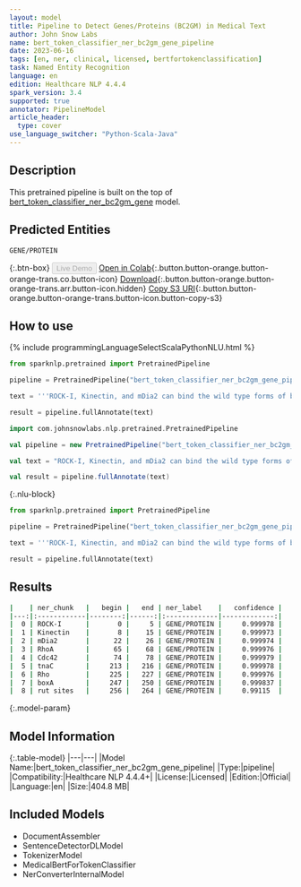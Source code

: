 ```yaml
---
layout: model
title: Pipeline to Detect Genes/Proteins (BC2GM) in Medical Text
author: John Snow Labs
name: bert_token_classifier_ner_bc2gm_gene_pipeline
date: 2023-06-16
tags: [en, ner, clinical, licensed, bertfortokenclassification]
task: Named Entity Recognition
language: en
edition: Healthcare NLP 4.4.4
spark_version: 3.4
supported: true
annotator: PipelineModel
article_header:
  type: cover
use_language_switcher: "Python-Scala-Java"
---
```


## Description

This pretrained pipeline is built on the top of [bert_token_classifier_ner_bc2gm_gene](https://nlp.johnsnowlabs.com/2022/07/25/bert_token_classifier_ner_bc2gm_gene_en_3_0.html) model.

## Predicted Entities

`GENE/PROTEIN`



{:.btn-box}
<button class="button button-orange" disabled>Live Demo</button>
[Open in Colab](https://colab.research.google.com/github/JohnSnowLabs/spark-nlp-workshop/blob/master/healthcare-nlp/07.0.Pretrained_Clinical_Pipelines.ipynb){:.button.button-orange.button-orange-trans.co.button-icon}
[Download](https://s3.amazonaws.com/auxdata.johnsnowlabs.com/clinical/models/bert_token_classifier_ner_bc2gm_gene_pipeline_en_4.4.4_3.4_1686941533415.zip){:.button.button-orange.button-orange-trans.arr.button-icon.hidden}
[Copy S3 URI](s3://auxdata.johnsnowlabs.com/clinical/models/bert_token_classifier_ner_bc2gm_gene_pipeline_en_4.4.4_3.4_1686941533415.zip){:.button.button-orange.button-orange-trans.button-icon.button-copy-s3}

## How to use

<div class="tabs-box" markdown="1">
{% include programmingLanguageSelectScalaPythonNLU.html %}

```python
from sparknlp.pretrained import PretrainedPipeline

pipeline = PretrainedPipeline("bert_token_classifier_ner_bc2gm_gene_pipeline", "en", "clinical/models")

text = '''ROCK-I, Kinectin, and mDia2 can bind the wild type forms of both RhoA and Cdc42 in a GTP-dependent manner in vitro. These results support the hypothesis that in the presence of tryptophan the ribosome translating tnaC blocks Rho ' s access to the boxA and rut sites, thereby preventing transcription termination.'''

result = pipeline.fullAnnotate(text)
```
```scala
import com.johnsnowlabs.nlp.pretrained.PretrainedPipeline

val pipeline = new PretrainedPipeline("bert_token_classifier_ner_bc2gm_gene_pipeline", "en", "clinical/models")

val text = "ROCK-I, Kinectin, and mDia2 can bind the wild type forms of both RhoA and Cdc42 in a GTP-dependent manner in vitro. These results support the hypothesis that in the presence of tryptophan the ribosome translating tnaC blocks Rho ' s access to the boxA and rut sites, thereby preventing transcription termination."

val result = pipeline.fullAnnotate(text)
```

{:.nlu-block}
```python
from sparknlp.pretrained import PretrainedPipeline

pipeline = PretrainedPipeline("bert_token_classifier_ner_bc2gm_gene_pipeline", "en", "clinical/models")

text = '''ROCK-I, Kinectin, and mDia2 can bind the wild type forms of both RhoA and Cdc42 in a GTP-dependent manner in vitro. These results support the hypothesis that in the presence of tryptophan the ribosome translating tnaC blocks Rho ' s access to the boxA and rut sites, thereby preventing transcription termination.'''

result = pipeline.fullAnnotate(text)
```
</div>

## Results

```bash
|    | ner_chunk   |   begin |   end | ner_label    |   confidence |
|---:|:------------|--------:|------:|:-------------|-------------:|
|  0 | ROCK-I      |       0 |     5 | GENE/PROTEIN |     0.999978 |
|  1 | Kinectin    |       8 |    15 | GENE/PROTEIN |     0.999973 |
|  2 | mDia2       |      22 |    26 | GENE/PROTEIN |     0.999974 |
|  3 | RhoA        |      65 |    68 | GENE/PROTEIN |     0.999976 |
|  4 | Cdc42       |      74 |    78 | GENE/PROTEIN |     0.999979 |
|  5 | tnaC        |     213 |   216 | GENE/PROTEIN |     0.999978 |
|  6 | Rho         |     225 |   227 | GENE/PROTEIN |     0.999976 |
|  7 | boxA        |     247 |   250 | GENE/PROTEIN |     0.999837 |
|  8 | rut sites   |     256 |   264 | GENE/PROTEIN |     0.99115  |
```

{:.model-param}
## Model Information

{:.table-model}
|---|---|
|Model Name:|bert_token_classifier_ner_bc2gm_gene_pipeline|
|Type:|pipeline|
|Compatibility:|Healthcare NLP 4.4.4+|
|License:|Licensed|
|Edition:|Official|
|Language:|en|
|Size:|404.8 MB|

## Included Models

- DocumentAssembler
- SentenceDetectorDLModel
- TokenizerModel
- MedicalBertForTokenClassifier
- NerConverterInternalModel